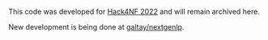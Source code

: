 This code was developed for [Hack4NF 2022](https://hack4nf-platform.bemyapp.com/#/event) and will remain archived here. 

New development is being done at [galtay/nextgenlp](https://github.com/galtay/nextgenlp).
